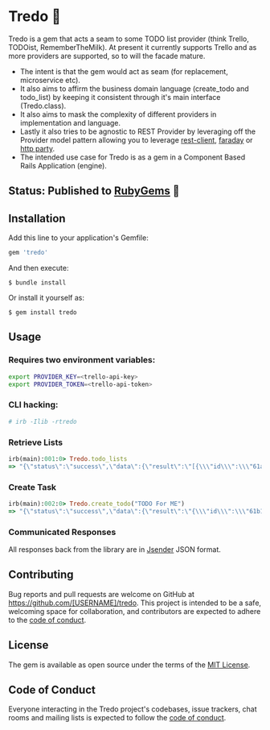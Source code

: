 # Tredo 🌈

Tredo is a gem that acts a seam to some TODO list provider (think Trello, TODOist, RememberTheMilk).
At present it currently supports Trello and as more providers are supported, so to will the facade mature.

- The intent is that the gem would act as seam (for replacement, microservice etc).
- It also aims to affirm the business domain language (create_todo and todo_list) by keeping it consistent through it's main interface (Tredo.class).
- It also aims to mask the complexity of different providers in implementation and language.
- Lastly it also tries to be agnostic to REST Provider by leveraging off the Provider model pattern allowing you to leverage [rest-client](https://github.com/rest-client/rest-client), [faraday](https://github.com/lostisland/faraday) or [http party](https://github.com/jnunemaker/httparty).
- The intended use case for Tredo is as a gem in a Component Based Rails Application (engine).

## Status: Published to [RubyGems](https://rubygems.org/gems/tredo) 🧨

## Installation

Add this line to your application's Gemfile:

```ruby
gem 'tredo'
```

And then execute:

    $ bundle install

Or install it yourself as:

    $ gem install tredo

## Usage

### Requires two environment variables:

```bash
export PROVIDER_KEY=<trello-api-key>
export PROVIDER_TOKEN=<trello-api-token>
```

### CLI hacking:

```bash
# irb -Ilib -rtredo
```

### Retrieve Lists

```ruby
irb(main):001:0> Tredo.todo_lists
=> "{\"status\":\"success\",\"data\":{\"result\":\"[{\\\"id\\\":\\\"61af9e0503811b04f6771d01\\\",\\\"name\\\":\\\"To Do\\\",\\\"closed\\\":false,\\\"pos\\\":16384,\\\"softLimit\\\":null,\\\"idBoard\\\":\\\"61af9e0503811b04f6771d00\\\",\\\"subscribed\\\":false},{\\\"id\\\":\\\"61af9e0503811b04f6771d02\\\",\\\"name\\\":\\\"Doing\\\",\\\"closed\\\":false,\\\"pos\\\":32768,\\\"softLimit\\\":null,\\\"idBoard\\\":\\\"61af9e0503811b04f6771d00\\\",\\\"subscribed\\\":false}]\"}}"
```

### Create Task

```ruby
irb(main):002:0> Tredo.create_todo("TODO For ME")
=> "{\"status\":\"success\",\"data\":{\"result\":\"{\\\"id\\\":\\\"61b10b7485298e285d4a5e65\\\",\\\"checkItemStates\\\":[],\\\"closed\\\":false,\\\"dateLastActivity\\\":\\\"2021-12-08T19:45:56.916Z\\\",\\\"desc\\\":\\\"\\\",\\\"descData\\\":{\\\"emoji\\\":{}},\\\"dueReminder\\\":null,\\\"idBoard\\\":\\\"61af9e0503811b04f6771d00\\\",\\\"idList\\\":\\\"61af9e0503811b04f6771d01\\\",\\\"idMembersVoted\\\":[],\\\"idShort\\\":15,\\\"idAttachmentCover\\\":null,\\\"idLabels\\\":[],\\\"manualCoverAttachment\\\":false,\\\"name\\\":\\\"TODO For ME\\\",\\\"pos\\\":278527,\\\"shortLink\\\":\\\"jp2WgYtN\\\",\\\"isTemplate\\\":false,\\\"cardRole\\\":null,\\\"dueComplete\\\":false,\\\"due\\\":null,\\\"email\\\":null,\\\"labels\\\":[],\\\"shortUrl\\\":\\\"https://trello.com/c/jp2WgYtN\\\",\\\"start\\\":null,\\\"url\\\":\\\"https://trello.com/c/jp2WgYtN/15-todo-for-me\\\",\\\"cover\\\":{\\\"idAttachment\\\":null,\\\"color\\\":null,\\\"idUploadedBackground\\\":null,\\\"size\\\":\\\"normal\\\",\\\"brightness\\\":\\\"dark\\\",\\\"idPlugin\\\":null},\\\"idMembers\\\":[],\\\"attachments\\\":[],\\\"badges\\\":{\\\"attachmentsByType\\\":{\\\"trello\\\":{\\\"board\\\":0,\\\"card\\\":0}},\\\"location\\\":false,\\\"votes\\\":0,\\\"viewingMemberVoted\\\":false,\\\"subscribed\\\":false,\\\"fogbugz\\\":\\\"\\\",\\\"checkItems\\\":0,\\\"checkItemsChecked\\\":0,\\\"checkItemsEarliestDue\\\":null,\\\"comments\\\":0,\\\"attachments\\\":0,\\\"description\\\":false,\\\"due\\\":null,\\\"dueComplete\\\":false,\\\"start\\\":null},\\\"subscribed\\\":false,\\\"stickers\\\":[],\\\"idChecklists\\\":[],\\\"limits\\\":{}}\"}}"

```

### Communicated Responses

All responses back from the library are in [Jsender](https://github.com/xneelo/jsender) JSON format.

## Contributing

Bug reports and pull requests are welcome on GitHub at https://github.com/[USERNAME]/tredo. This project is intended to be a safe, welcoming space for collaboration, and contributors are expected to adhere to the [code of conduct](https://github.com/[USERNAME]/tredo/blob/master/CODE_OF_CONDUCT.md).

## License

The gem is available as open source under the terms of the [MIT License](https://opensource.org/licenses/MIT).

## Code of Conduct

Everyone interacting in the Tredo project's codebases, issue trackers, chat rooms and mailing lists is expected to follow the [code of conduct](https://github.com/[USERNAME]/tredo/blob/master/CODE_OF_CONDUCT.md).
